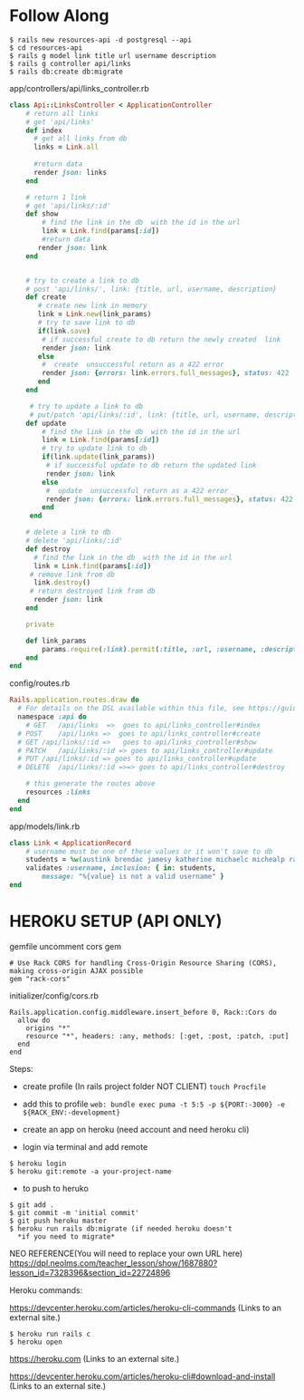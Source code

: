 # Follow Along

```
$ rails new resources-api -d postgresql --api
$ cd resources-api
$ rails g model link title url username description
$ rails g controller api/links
$ rails db:create db:migrate
```

app/controllers/api/links_controller.rb
```ruby
class Api::LinksController < ApplicationController
    # return all links
    # get 'api/links'
    def index
      # get all links from db
      links = Link.all
      
      #return data
      render json: links 
    end

    # return 1 link
    # get 'api/links/:id'
    def show
        # find the link in the db  with the id in the url  
        link = Link.find(params[:id])
        #return data
       render json: link
    end


    # try to create a link to db
    # post 'api/links/', link: {title, url, username, description}
    def create
       # create new link in memory     
       link = Link.new(link_params)
       # try to save link to db
       if(link.save)
        # if successful create to db return the newly created  link
        render json: link
       else
        #  create  unsuccessful return as a 422 error 
        render json: {errors: link.errors.full_messages}, status: 422
       end
    end

     # try to update a link to db
     # put/patch 'api/links/:id', link: {title, url, username, description}
    def update
        # find the link in the db  with the id in the url   
        link = Link.find(params[:id])
        # try to update link to db
        if(link.update(link_params))
         # if successful update to db return the updated link 
         render json: link
        else
         #  update  unsuccessful return as a 422 error 
         render json: {errors: link.errors.full_messages}, status: 422
        end
     end

    # delete a link to db
    # delete 'api/links/:id'
    def destroy
      # find the link in the db  with the id in the url   
      link = Link.find(params[:id])
     # remove link from db 
      link.destroy()
     # return destroyed link from db 
      render json: link
    end

    private

    def link_params
        params.require(:link).permit(:title, :url, :username, :description)
    end
end
```

config/routes.rb
```ruby
Rails.application.routes.draw do
  # For details on the DSL available within this file, see https://guides.rubyonrails.org/routing.html
  namespace :api do
	# GET	/api/links	=>  goes to api/links_controller#index
  # POST	/api/links =>  goes to api/links_controller#create
  # GET	/api/links/:id =>	goes to api/links_controller#show
  # PATCH	/api/links/:id => goes to api/links_controller#update
  # PUT	/api/links/:id => goes to api/links_controller#update
  # DELETE	/api/links/:id =>=> goes to api/links_controller#destroy

    # this generate the routes above 
    resources :links
  end
end
```

app/models/link.rb
```ruby
class Link < ApplicationRecord
    # username must be one of these values or it won't save to db
    students = %w(austink brendac jamesy katherine michaelc michealp randyc trinan sharayahh jessican joej )
    validates :username, inclusion: { in: students,
        message: "%{value} is not a valid username" }
end
```



# HEROKU SETUP (API ONLY)
gemfile uncomment cors gem

```
# Use Rack CORS for handling Cross-Origin Resource Sharing (CORS), making cross-origin AJAX possible
gem "rack-cors"
```

initializer/config/cors.rb

```
Rails.application.config.middleware.insert_before 0, Rack::Cors do
  allow do
    origins "*"
    resource "*", headers: :any, methods: [:get, :post, :patch, :put]
  end
end
```

Steps:

- create profile (In rails project folder NOT CLIENT)
`touch Procfile` 
- add this to profile 
`web: bundle exec puma -t 5:5 -p ${PORT:-3000} -e ${RACK_ENV:-development}`

- create an app on heroku (need account and need heroku cli)
- login via terminal and add remote

```
$ heroku login
$ heroku git:remote -a your-project-name
```

- to push to heruko

```
$ git add .
$ git commit -m 'initial commit'
$ git push heroku master
$ heroku run rails db:migrate (if needed heroku doesn't
  *if you need to migrate*

```




NEO REFERENCE(You will need to replace your own URL here)
https://dpl.neolms.com/teacher_lesson/show/1687880?lesson_id=7328396&section_id=22724896



Heroku commands:

https://devcenter.heroku.com/articles/heroku-cli-commands (Links to an external site.)
```
$ heroku run rails c
$ heroku open
```


https://heroku.com (Links to an external site.)

https://devcenter.heroku.com/articles/heroku-cli#download-and-install (Links to an external site.)

